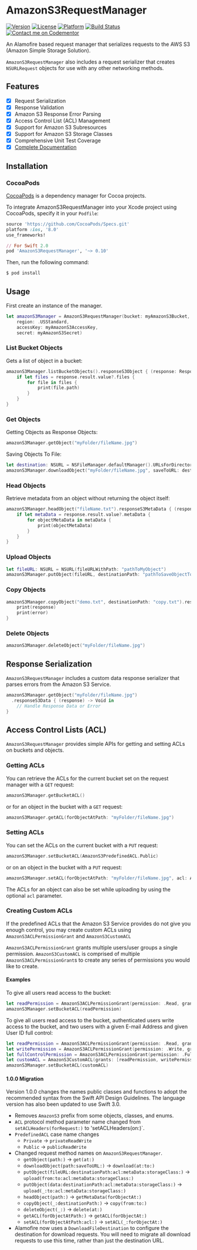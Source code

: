 # AmazonS3RequestManager
[![Version](https://img.shields.io/cocoapods/v/AmazonS3RequestManager.svg?style=flat)](http://cocoapods.org/pods/AmazonS3RequestManager)
[![License](https://img.shields.io/cocoapods/l/AmazonS3RequestManager.svg?style=flat)](http://cocoapods.org/pods/AmazonS3RequestManager)
[![Platform](https://img.shields.io/cocoapods/p/AmazonS3RequestManager.svg?style=flat)](http://cocoapods.org/pods/AmazonS3RequestManager)
[![Build Status](https://travis-ci.org/AnthonyMDev/AmazonS3RequestManager.svg?branch=master)](https://travis-ci.org/AnthonyMDev/AmazonS3RequestManager)
[![Contact me on Codementor](https://cdn.codementor.io/badges/contact_me_github.svg)](https://www.codementor.io/anthonymdev?utm_source=github&utm_medium=button&utm_term=anthonymdev&utm_campaign=github)

An Alamofire based request manager that serializes requests to the AWS S3 (Amazon Simple Storage Solution).

`AmazonS3RequestManager` also includes a request serializer that creates `NSURLRequest` objects for use with any other networking methods.

## Features

- [x] Request Serialization
- [x] Response Validation
- [x] Amazon S3 Response Error Parsing
- [x] Access Control List (ACL) Management
- [x] Support for Amazon S3 Subresources
- [x] Support for Amazon S3 Storage Classes
- [x] Comprehensive Unit Test Coverage
- [x] [Complete Documentation](http://cocoadocs.org/docsets/AmazonS3RequestManager)

## Installation

### CocoaPods

[CocoaPods](http://cocoapods.org) is a dependency manager for Cocoa projects.

To integrate AmazonS3RequestManager into your Xcode project using CocoaPods, specify it in your `Podfile`:

```ruby
source 'https://github.com/CocoaPods/Specs.git'
platform :ios, '8.0'
use_frameworks!

// For Swift 2.0
pod 'AmazonS3RequestManager', '~> 0.10'
```

Then, run the following command:

```bash
$ pod install
```

## Usage
First create an instance of the manager.

```swift
let amazonS3Manager = AmazonS3RequestManager(bucket: myAmazonS3Bucket,
    region: .USStandard,
    accessKey: myAmazonS3AccessKey,
    secret: myAmazonS3Secret)
```

### List Bucket Objects
Gets a list of object in a bucket:

```swift
amazonS3Manager.listBucketObjects().responseS3Object { (response: Response<S3BucketObjectList, NSError>) in
    if let files = response.result.value?.files {
        for file in files {
            print(file.path)
        }
    }
}
```

### Get Objects

Getting Objects as Response Objects:

```swift
amazonS3Manager.getObject("myFolder/fileName.jpg")
```

Saving Objects To File:

```swift
let destination: NSURL = NSFileManager.defaultManager().URLsForDirectory(.DocumentDirectory, inDomains: .UserDomainMask)[0]
amazonS3Manager.downloadObject("myFolder/fileName.jpg", saveToURL: destination)
```
    
### Head Objects
Retrieve metadata from an object without returning the object itself:

```swift
amazonS3Manager.headObject("fileName.txt").responseS3MetaData { (response: Response<S3ObjectMetaData, NSError>) in
    if let metaData = response.result.value?.metaData {
        for objectMetaData in metaData {
            print(objectMetaData)
        }
    }
}
```

### Upload Objects
```swift
let fileURL: NSURL = NSURL(fileURLWithPath: "pathToMyObject")
amazonS3Manager.putObject(fileURL, destinationPath: "pathToSaveObjectTo/fileName.jpg")
```

### Copy Objects
```swift
amazonS3Manager.copyObject("demo.txt", destinationPath: "copy.txt").response { request, response, data, error in    
    print(response)    
    print(error)
}
```
    
### Delete Objects
```swift
amazonS3Manager.deleteObject("myFolder/fileName.jpg")
```

## Response Serialization
`AmazonS3RequestManager` includes a custom data response serializer that parses errors from the Amazon S3 Service.

```swift
amazonS3Manager.getObject("myFolder/fileName.jpg")
  .responseS3Data { (response) -> Void in
    // Handle Response Data or Error
}
```

## Access Control Lists (ACL)

`AmazonS3RequestManager` provides simple APIs for getting and setting ACLs on buckets and objects.

### Getting ACLs

You can retrieve the ACLs for the current bucket set on the request manager with a `GET` request:

```swift
amazonS3Manager.getBucketACL()
```
    
or for an object in the bucket with a `GET` request:

```swift
amazonS3Manager.getACL(forObjectAtPath: "myFolder/fileName.jpg")
```
    
### Setting ACLs

You can set the ACLs on the current bucket with a `PUT` request: 

```swift
amazonS3Manager.setBucketACL(AmazonS3PredefinedACL.Public)
```

or on an object in the bucket with a `PUT` request:

```swift
amazonS3Manager.setACL(forObjectAtPath: "myFolder/fileName.jpg", acl: AmazonS3PredefinedACL.Public)
```

The ACLs for an object can also be set while uploading by using the optional `acl` parameter.

### Creating Custom ACLs

If the predefined ACLs that the Amazon S3 Service provides do not give you enough control, you may create custom ACLs using `AmazonS3ACLPermissionGrant` and `AmazonS3CustomACL`

`AmazonS3ACLPermissionGrant` grants multiple users/user groups a single permission.
`AmazonS3CustomACL` is comprised of multiple `AmazonS3ACLPermissionGrant`s to create any series of permissions you would like to create.

#### Examples

To give all users read access to the bucket:

```swift
let readPermission = AmazonS3ACLPermissionGrant(permission: .Read, grantee: .AllUsers)
amazonS3Manager.setBucketACL(readPermission)
```

To give all users read access to the bucket, authenticated users write access to the bucket, and two users with a given E-mail Address and given User ID full control:

```swift
let readPermission = AmazonS3ACLPermissionGrant(permission: .Read, grantee: .AllUsers)
let writePermission = AmazonS3ACLPermissionGrant(permission: .Write, grantee: .AuthenticatedUsers)
let fullControlPermission = AmazonS3ACLPermissionGrant(permission: .FullControl, grantees: [.EmailAddress("admin@myDomain.com"), .UserID("my-user-id")])
let customACL = AmazonS3CustomACL(grants: [readPermission, writePermission, fullControlPermission])
amazonS3Manager.setBucketACL(customACL)
```

#### 1.0.0 Migration

Version 1.0.0 changes the names public classes and functions to adopt the recommended syntax from the Swift API Design Guidelines. The language version has also been updated to use Swift 3.0.

- Removes `AmazonS3` prefix from some objects, classes, and enums.
- `ACL` protocol method parameter name changed from `setACLHeaders(forRequest:)` to 'setACLHeaders(on:)`.
- `PredefinedACL` case name changes
	- `Private` -> `privateReadWrite`
	- `Public` -> `publicReadWrite`	
- Changed request method names on `AmazonS3RequestManager`.
	- `getObject(path:)` -> `get(at:)`
	- `downloadObject(path:saveToURL:)` -> `download(at:to:)`
	- `putObject(fileURL:destinationPath:acl:metaData:storageClass:)` -> `upload(from:to:acl:metaData:storageClass:)`
	- `putObject(data:destinationPath:acl:metaData:storageClass:)` -> `upload(_:to:acl:metaData:storageClass:)`
	- `headObject(path:)` -> `getMetaData(forObjectAt:)`
	- `copyObject(_:destinationPath:)` -> `copy(from:to:)`
	- `deleteObject(_:)` -> `delete(at:)`
	- `getACL(forObjectAtPath:)` -> `getACL(forObjectAt:)`
	- `setACL(forObjectAtPath:acl:)` -> `setACL(_:forObjectAt:)`
- Alamofire now uses a `DownloadFileDestination` to configure the destination for download requests. You will need to migrate all download requests to use this time, rather than just the destination URL.


